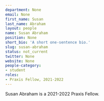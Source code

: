 ```yaml
---
department: None
email: None
first_name: Susan
last_name: Abraham
layout: people
name: Susan Abraham
position: None
short_bio: 'A short one-sentence bio.'
slug: susan-abraham
status: not_current
twitter: None
website: None
people-category:
- student
roles:
- Praxis Fellow, 2021-2022
---
```

Susan Abraham is a 2021-2022 Praxis Fellow.